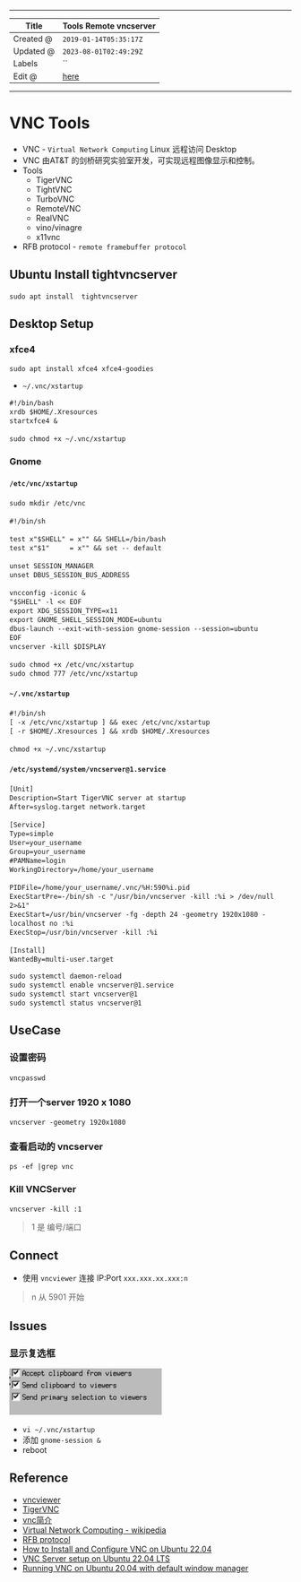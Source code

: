 -----

| Title     | Tools Remote vncserver                               |
| --------- | ---------------------------------------------------- |
| Created @ | `2019-01-14T05:35:17Z`                               |
| Updated @ | `2023-08-01T02:49:29Z`                               |
| Labels    | \`\`                                                 |
| Edit @    | [here](https://github.com/junxnone/linux/issues/103) |

-----

# VNC Tools

  - VNC - `Virtual Network Computing` Linux 远程访问 Desktop
  - VNC 由AT\&T 的剑桥研究实验室开发，可实现远程图像显示和控制。
  - Tools
      - TigerVNC
      - TightVNC
      - TurboVNC
      - RemoteVNC
      - RealVNC
      - vino/vinagre
      - x11vnc
  - RFB protocol - `remote framebuffer protocol`

## Ubuntu Install tightvncserver

    sudo apt install  tightvncserver

## Desktop Setup

### xfce4

    sudo apt install xfce4 xfce4-goodies

  - `~/.vnc/xstartup`

<!-- end list -->

    #!/bin/bash
    xrdb $HOME/.Xresources
    startxfce4 &

    sudo chmod +x ~/.vnc/xstartup

### Gnome

#### `/etc/vnc/xstartup`

    sudo mkdir /etc/vnc

    #!/bin/sh
    
    test x"$SHELL" = x"" && SHELL=/bin/bash
    test x"$1"     = x"" && set -- default
    
    unset SESSION_MANAGER
    unset DBUS_SESSION_BUS_ADDRESS
    
    vncconfig -iconic &
    "$SHELL" -l << EOF
    export XDG_SESSION_TYPE=x11
    export GNOME_SHELL_SESSION_MODE=ubuntu
    dbus-launch --exit-with-session gnome-session --session=ubuntu
    EOF
    vncserver -kill $DISPLAY

    sudo chmod +x /etc/vnc/xstartup
    sudo chmod 777 /etc/vnc/xstartup

#### `~/.vnc/xstartup`

    #!/bin/sh
    [ -x /etc/vnc/xstartup ] && exec /etc/vnc/xstartup
    [ -r $HOME/.Xresources ] && xrdb $HOME/.Xresources

    chmod +x ~/.vnc/xstartup

#### `/etc/systemd/system/vncserver@1.service`

``` 
[Unit]
Description=Start TigerVNC server at startup
After=syslog.target network.target

[Service]
Type=simple
User=your_username
Group=your_username
#PAMName=login
WorkingDirectory=/home/your_username

PIDFile=/home/your_username/.vnc/%H:590%i.pid
ExecStartPre=-/bin/sh -c "/usr/bin/vncserver -kill :%i > /dev/null 2>&1"
ExecStart=/usr/bin/vncserver -fg -depth 24 -geometry 1920x1080 -localhost no :%i
ExecStop=/usr/bin/vncserver -kill :%i

[Install]
WantedBy=multi-user.target

```

    sudo systemctl daemon-reload
    sudo systemctl enable vncserver@1.service
    sudo systemctl start vncserver@1
    sudo systemctl status vncserver@1

## UseCase

### 设置密码

    vncpasswd

### 打开一个server 1920 x 1080

    vncserver -geometry 1920x1080

### 查看启动的 vncserver

    ps -ef |grep vnc

### Kill VNCServer

    vncserver -kill :1

> 1 是 编号/端口

## Connect

  - 使用 `vncviewer` 连接 IP:Port `xxx.xxx.xx.xxx:n`

> n 从 5901 开始

## Issues

### 显示复选框

![image](media/b8666416d1c9ae268b6a6936ae3e05fa9566cf02.png)

  - `vi ~/.vnc/xstartup`
  - 添加 `gnome-session &`
  - reboot

## Reference

  - [vncviewer](https://www.realvnc.com/en/connect/download/viewer/)
  - [TigerVNC](https://tigervnc.org/)
  - [vnc简介](https://github.com/levinit/itnotes/blob/main/vnc.md)
  - [Virtual Network Computing -
    wikipedia](https://en.wikipedia.org/wiki/Virtual_Network_Computing)
  - [RFB protocol](https://en.wikipedia.org/wiki/RFB_protocol)
  - [How to Install and Configure VNC on
    Ubuntu 22.04](https://www.digitalocean.com/community/tutorials/how-to-install-and-configure-vnc-on-ubuntu-22-04)
  - [VNC Server setup on Ubuntu 22.04
    LTS](https://gist.github.com/indyfromoz/739cd53d47b91ba1d3b540ab53b1f46c)
  - [Running VNC on Ubuntu 20.04 with default window
    manager](https://www.nodinrogers.com/post/2021-11-15-connecting-to-ubuntu-via-vnc-default-wm/)
